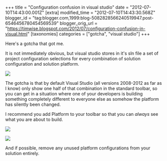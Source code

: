 +++
title = "Configuration confusion in visual studio"
date = "2012-07-10T14:43:00.001Z"
[extra]
modified_time = "2012-07-10T14:43:30.568Z"
blogger_id = "tag:blogger.com,1999:blog-5082828566240519947.post-6546456780454569539"
blogger_orig_url = "https://timwise.blogspot.com/2012/07/configuration-confusion-in-visual.html"
[taxonomies]
categories = ["gotcha", "visual studio"]
+++

Here's a gotcha that got me.

It is not immediately obvious, but visual studio stores in it's sln file a set
of project configuration selections for every combination of solution
configuration and solution platform.

![](/assets/visual-studio-platform-selection.PNG)

The gotcha is that by default Visual Studio (all versions 2008-2012 as far as I
know) only show one half of that combination in the standard toolbar, so you
can get in a situation where one of your developers is building something
completely different to everyone else as somehow the platform has silently been
changed.

I recommend you add Platform to your toolbar so that you can _always_ see what
you are about to build.

![](/assets/visual-studio-platform-toolbar.PNG)

![](/assets/visual-studio-platform-command.PNG)

And if possible, remove any unused platform configurations from your solution
entirely.
